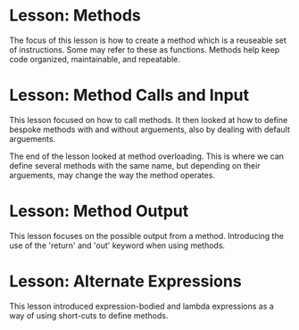 # Lesson: Methods

The focus of this lesson is how to create a method which is a reuseable set of instructions. Some may refer to these as functions. Methods help keep code organized, maintainable, and repeatable.

# Lesson: Method Calls and Input

This lesson focused on how to call methods. It then looked at how to define bespoke methods with and without arguements, also by dealing with default arguements.

The end of the lesson looked at method overloading. This is where we can define several methods with the same name, but depending on their arguements, may change the way the method operates.

# Lesson: Method Output

This lesson focuses on the possible output from a method. Introducing the use of the 'return' and 'out' keyword when using methods.

# Lesson: Alternate Expressions

This lesson introduced expression-bodied and lambda expressions as a way of using short-cuts to define methods.